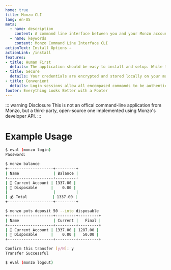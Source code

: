 ```yaml
---
home: true
title: Monzo CLI
lang: en-US
meta:
  - name: description
    content: A command line interface between you and your Monzo account.
  - name: keywords
    content: Monzo Command Line Interface CLI
actionText: Install Options →
actionLink: /install
features:
- title: Human First
  details: The application should be easy to install and setup. While the commands and outputs should to be intuative and even pretty at times.
- title: Secure
  details: Your credentials are encrypted and stored locally on your machine with the password of your choosing. While no data is sent to any parties other then your machine and Monzo.
- title: Convenient
  details: Login sessions allow all encompased commands to be authenticated, or commands can be indavidually authenticated with a password on execution outside a login session.
footer: Everything Looks Better with a Footer
---
```


::: warning Disclosure
This is not an offical command-line application from Monzo, but a
third-party, open-source one implemented using Monzo's developer API.
:::

# Example Usage
```bash
$ eval (monzo login)
Password:

$ monzo balance
+--------------------+---------+
| Name               | Balance |
+--------------------+---------+
| 💸 Current Account | 1337.00 |
| 🎾 Disposable      |    0.00 |
|                    |         |
| 💰 Total           | 1337.00 |
+--------------------+---------+

$ monzo pots deposit 50 --into disposable
+--------------------+---------+---------+
| Name               | Current |   Final |
+--------------------+---------+---------+
| 💸 Current Account | 1337.00 | 1287.00 |
| 🎾 Disposable      |    0.00 |   50.00 |
+--------------------+---------+---------+

Confirm this transfer [y/N]: y
Transfer Successful

$ eval (monzo logout)
```